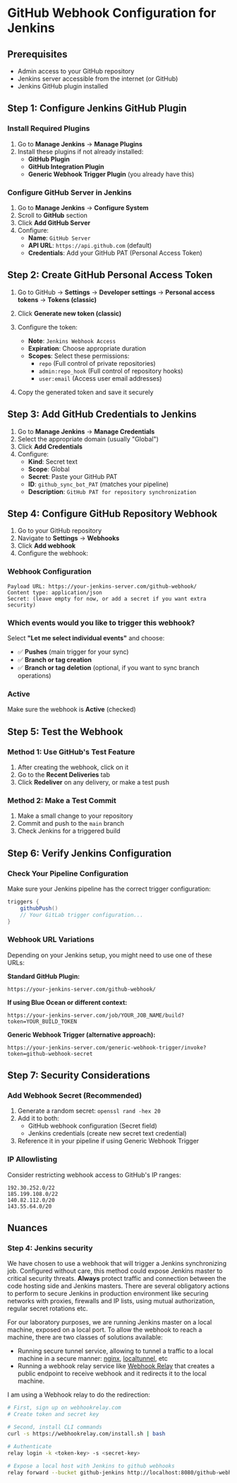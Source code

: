 # GitHub Webhook Configuration for Jenkins

## Prerequisites
- Admin access to your GitHub repository
- Jenkins server accessible from the internet (or GitHub)
- Jenkins GitHub plugin installed

## Step 1: Configure Jenkins GitHub Plugin

### Install Required Plugins
1. Go to **Manage Jenkins** → **Manage Plugins**
2. Install these plugins if not already installed:
   - **GitHub Plugin**
   - **GitHub Integration Plugin**
   - **Generic Webhook Trigger Plugin** (you already have this)

### Configure GitHub Server in Jenkins
1. Go to **Manage Jenkins** → **Configure System**
2. Scroll to **GitHub** section
3. Click **Add GitHub Server**
4. Configure:
   - **Name**: `GitHub Server`
   - **API URL**: `https://api.github.com` (default)
   - **Credentials**: Add your GitHub PAT (Personal Access Token)

## Step 2: Create GitHub Personal Access Token

1. Go to GitHub → **Settings** → **Developer settings** → **Personal access tokens** → **Tokens (classic)**
2. Click **Generate new token (classic)**
3. Configure the token:
   - **Note**: `Jenkins Webhook Access`
   - **Expiration**: Choose appropriate duration
   - **Scopes**: Select these permissions:
     - `repo` (Full control of private repositories)
     - `admin:repo_hook` (Full control of repository hooks)
     - `user:email` (Access user email addresses)

4. Copy the generated token and save it securely

## Step 3: Add GitHub Credentials to Jenkins

1. Go to **Manage Jenkins** → **Manage Credentials**
2. Select the appropriate domain (usually "Global")
3. Click **Add Credentials**
4. Configure:
   - **Kind**: Secret text
   - **Scope**: Global
   - **Secret**: Paste your GitHub PAT
   - **ID**: `github_sync_bot_PAT` (matches your pipeline)
   - **Description**: `GitHub PAT for repository synchronization`

## Step 4: Configure GitHub Repository Webhook

1. Go to your GitHub repository
2. Navigate to **Settings** → **Webhooks**
3. Click **Add webhook**
4. Configure the webhook:

### Webhook Configuration
```
Payload URL: https://your-jenkins-server.com/github-webhook/
Content type: application/json
Secret: (leave empty for now, or add a secret if you want extra security)
```

### Which events would you like to trigger this webhook?
Select **"Let me select individual events"** and choose:
- ✅ **Pushes** (main trigger for your sync)
- ✅ **Branch or tag creation**
- ✅ **Branch or tag deletion** (optional, if you want to sync branch operations)

### Active
Make sure the webhook is **Active** (checked)

## Step 5: Test the Webhook

### Method 1: Use GitHub's Test Feature
1. After creating the webhook, click on it
2. Go to the **Recent Deliveries** tab
3. Click **Redeliver** on any delivery, or make a test push

### Method 2: Make a Test Commit
1. Make a small change to your repository
2. Commit and push to the `main` branch
3. Check Jenkins for a triggered build

## Step 6: Verify Jenkins Configuration

### Check Your Pipeline Configuration
Make sure your Jenkins pipeline has the correct trigger configuration:

```groovy
triggers {
    githubPush()
    // Your GitLab trigger configuration...
}
```

### Webhook URL Variations
Depending on your Jenkins setup, you might need to use one of these URLs:

**Standard GitHub Plugin:**
```
https://your-jenkins-server.com/github-webhook/
```

**If using Blue Ocean or different context:**
```
https://your-jenkins-server.com/job/YOUR_JOB_NAME/build?token=YOUR_BUILD_TOKEN
```

**Generic Webhook Trigger (alternative approach):**
```
https://your-jenkins-server.com/generic-webhook-trigger/invoke?token=github-webhook-secret
```

## Step 7: Security Considerations

### Add Webhook Secret (Recommended)
1. Generate a random secret: `openssl rand -hex 20`
2. Add it to both:
   - GitHub webhook configuration (Secret field)
   - Jenkins credentials (create new secret text credential)
3. Reference it in your pipeline if using Generic Webhook Trigger

### IP Allowlisting
Consider restricting webhook access to GitHub's IP ranges:
```
192.30.252.0/22
185.199.108.0/22
140.82.112.0/20
143.55.64.0/20
```

## Nuances
### Step 4: Jenkins security
We have chosen to use a webhook that will trigger a Jenkins synchronizing job. Configured without care, this method could expose Jenkins master to critical security threats. **Always** protect traffic and connection between the code hosting side and Jenkins masters. There are several obligatory actions to perform to secure Jenkins in production environment like securing networks with proxies, firewalls and IP lists, using mutual authorization, regular secret rotations etc.

For our laboratory purposes, we are running Jenkins master on a local machine, exposed on a local port. To allow the webhook to reach a machine, there are two classes of solutions available:
- Running secure tunnel service, allowing to tunnel a traffic to a local machine in a secure manner: [nginx](https://ngrok.com/our-product/secure-tunnels), [localtunnel](https://theboroer.github.io/localtunnel-www/), etc
- Running a webhook relay service like [Webhook Relay](https://webhookrelay.com/) that creates a public endpoint to receive webhook and it redirects it to the local machine.

I am using a Webhook relay to do the redirection:
```bash
# First, sign up on webhookrelay.com
# Create token and secret key

# Second, install CLI commands
curl -s https://webhookrelay.com/install.sh | bash

# Authenticate
relay login -k <token-key> -s <secret-key>

# Expose a local host with Jenkins to github webhooks
relay forward --bucket github-jenkins http://localhost:8080/github-webhook/
```